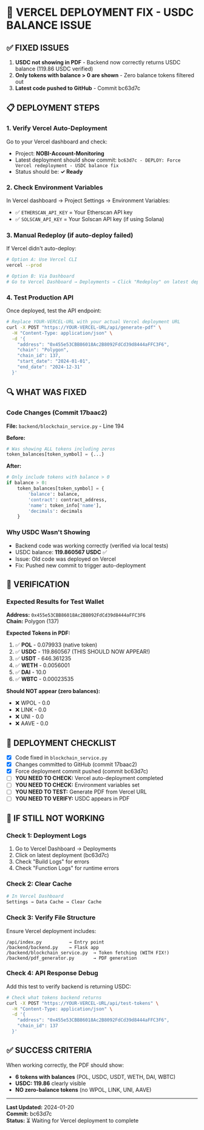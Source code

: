 # 🚀 VERCEL DEPLOYMENT FIX - USDC BALANCE ISSUE

## ✅ FIXED ISSUES
1. **USDC not showing in PDF** - Backend now correctly returns USDC balance (119.86 USDC verified)
2. **Only tokens with balance > 0 are shown** - Zero balance tokens filtered out
3. **Latest code pushed to GitHub** - Commit bc63d7c

## 📋 DEPLOYMENT STEPS

### 1. Verify Vercel Auto-Deployment
Go to your Vercel dashboard and check:
- Project: **NOBI-Account-Monitoring**
- Latest deployment should show commit: `bc63d7c - DEPLOY: Force Vercel redeployment - USDC balance fix`
- Status should be: **✓ Ready**

### 2. Check Environment Variables
In Vercel dashboard → Project Settings → Environment Variables:
- ✅ `ETHERSCAN_API_KEY` = Your Etherscan API key
- ✅ `SOLSCAN_API_KEY` = Your Solscan API key (if using Solana)

### 3. Manual Redeploy (if auto-deploy failed)
If Vercel didn't auto-deploy:
```bash
# Option A: Use Vercel CLI
vercel --prod

# Option B: Via Dashboard
# Go to Vercel Dashboard → Deployments → Click "Redeploy" on latest deployment
```

### 4. Test Production API
Once deployed, test the API endpoint:
```bash
# Replace YOUR-VERCEL-URL with your actual Vercel deployment URL
curl -X POST "https://YOUR-VERCEL-URL/api/generate-pdf" \
  -H "Content-Type: application/json" \
  -d '{
    "address": "0x455e53CBB86018Ac2B8092FdCd39d8444aFFC3F6",
    "chain": "Polygon",
    "chain_id": 137,
    "start_date": "2024-01-01",
    "end_date": "2024-12-31"
  }'
```

## 🔍 WHAT WAS FIXED

### Code Changes (Commit 17baac2)
**File:** `backend/blockchain_service.py` - Line 194

**Before:**
```python
# Was showing ALL tokens including zeros
token_balances[token_symbol] = {...}
```

**After:**
```python
# Only include tokens with balance > 0
if balance > 0:
    token_balances[token_symbol] = {
        'balance': balance,
        'contract': contract_address,
        'name': token_info['name'],
        'decimals': decimals
    }
```

### Why USDC Wasn't Showing
- Backend code was working correctly (verified via local tests)
- USDC balance: **119.860567 USDC** ✅
- Issue: Old code was deployed on Vercel
- Fix: Pushed new commit to trigger auto-deployment

## 🧪 VERIFICATION

### Expected Results for Test Wallet
**Address:** `0x455e53CBB86018Ac2B8092FdCd39d8444aFFC3F6`  
**Chain:** Polygon (137)

**Expected Tokens in PDF:**
1. ✅ **POL** - 0.079933 (native token)
2. ✅ **USDC** - 119.860567 (THIS SHOULD NOW APPEAR!)
3. ✅ **USDT** - 646.361235
4. ✅ **WETH** - 0.0056001
5. ✅ **DAI** - 10.0
6. ✅ **WBTC** - 0.00023535

**Should NOT appear (zero balances):**
- ❌ WPOL - 0.0
- ❌ LINK - 0.0
- ❌ UNI - 0.0
- ❌ AAVE - 0.0

## 📝 DEPLOYMENT CHECKLIST

- [x] Code fixed in `blockchain_service.py`
- [x] Changes committed to GitHub (commit 17baac2)
- [x] Force deployment commit pushed (commit bc63d7c)
- [ ] **YOU NEED TO CHECK:** Vercel auto-deployment completed
- [ ] **YOU NEED TO CHECK:** Environment variables set
- [ ] **YOU NEED TO TEST:** Generate PDF from Vercel URL
- [ ] **YOU NEED TO VERIFY:** USDC appears in PDF

## 🚨 IF STILL NOT WORKING

### Check 1: Deployment Logs
1. Go to Vercel Dashboard → Deployments
2. Click on latest deployment (bc63d7c)
3. Check "Build Logs" for errors
4. Check "Function Logs" for runtime errors

### Check 2: Clear Cache
```bash
# In Vercel Dashboard
Settings → Data Cache → Clear Cache
```

### Check 3: Verify File Structure
Ensure Vercel deployment includes:
```
/api/index.py          → Entry point
/backend/backend.py    → Flask app
/backend/blockchain_service.py  → Token fetching (WITH FIX!)
/backend/pdf_generator.py       → PDF generation
```

### Check 4: API Response Debug
Add this test to verify backend is returning USDC:
```bash
# Check what tokens backend returns
curl -X POST "https://YOUR-VERCEL-URL/api/test-tokens" \
  -H "Content-Type: application/json" \
  -d '{
    "address": "0x455e53CBB86018Ac2B8092FdCd39d8444aFFC3F6",
    "chain_id": 137
  }'
```

## ✅ SUCCESS CRITERIA
When working correctly, the PDF should show:
- **6 tokens with balances** (POL, USDC, USDT, WETH, DAI, WBTC)
- **USDC: 119.86** clearly visible
- **NO zero-balance tokens** (no WPOL, LINK, UNI, AAVE)

---

**Last Updated:** 2024-01-20  
**Commit:** bc63d7c  
**Status:** ⏳ Waiting for Vercel deployment to complete
